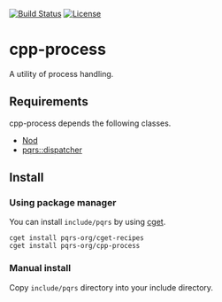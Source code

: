 [![Build Status](https://travis-ci.com/pqrs-org/cpp-process.svg?branch=master)](https://travis-ci.com/pqrs-org/cpp-process)
[![License](https://img.shields.io/badge/license-Boost%20Software%20License-blue.svg)](https://github.com/pqrs-org/cpp-process/blob/master/LICENSE.md)

# cpp-process

A utility of process handling.

## Requirements

cpp-process depends the following classes.

- [Nod](https://github.com/fr00b0/nod)
- [pqrs::dispatcher](https://github.com/pqrs-org/cpp-dispatcher)

## Install

### Using package manager

You can install `include/pqrs` by using [cget](https://github.com/pfultz2/cget).

```shell
cget install pqrs-org/cget-recipes
cget install pqrs-org/cpp-process
```

### Manual install

Copy `include/pqrs` directory into your include directory.
